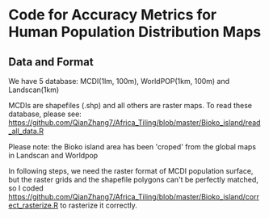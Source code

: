 # Code for Accuracy Metrics for Human Population Distribution Maps 

## Data and Format

We have 5 database: MCDI(1lm, 100m), WorldPOP(1km, 100m) and Landscan(1km)

MCDIs are shapefiles (.shp) and all others are raster maps. To read these database, please see:
https://github.com/QianZhang7/Africa_Tiling/blob/master/Bioko_island/read_all_data.R

Please note: the Bioko island area has been 'croped' from the global maps in Landscan and Worldpop

In following steps, we need the raster format of MCDI population surface, but the raster grids and the shapefile polygons
can't be perfectly matched, so I coded https://github.com/QianZhang7/Africa_Tiling/blob/master/Bioko_island/correct_rasterize.R
to rasterize it correctly.
